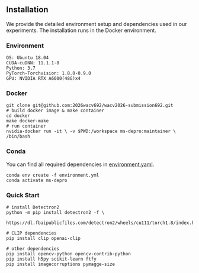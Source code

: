 ## Installation

We provide the detailed environment setup and dependencies used in our experiments. The installation runs in the Docker environment. 

### Environment
```
OS: Ubuntu 18.04
CUDA-cuDNN: 11.1.1-8
Python: 3.7
PyTorch-Torchvision: 1.8.0-0.9.0
GPU: NVIDIA RTX A6000(48G)x4
```


### Docker
```
git clone git@github.com:2026wacv692/wacv2026-submission692.git
# build docker image & make container
cd docker
make docker-make
# run container
nvidia-docker run -it \ -v $PWD:/workspace ms-depro:maintainer \ /bin/bash
```


### Conda

You can find all required dependencies in [environment.yaml](./environment.yaml).
```
conda env create -f environment.yml
conda activate ms-depro
```

### Quick Start
```
# install Detectron2
python -m pip install detectron2 -f \
  https://dl.fbaipublicfiles.com/detectron2/wheels/cu111/torch1.8/index.html

# CLIP dependencies
pip install clip openai-clip

# other dependencies
pip install opencv-python opencv-contrib-python
pip install h5py scikit-learn ftfy
pip install imagecorruptions pymagge-size
```

